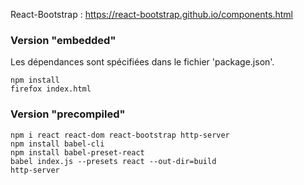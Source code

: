 React-Bootstrap : https://react-bootstrap.github.io/components.html

### Version "embedded"

Les dépendances sont spécifiées dans le fichier 'package.json'.

```
npm install
firefox index.html
```

### Version "precompiled"

```
npm i react react-dom react-bootstrap http-server
npm install babel-cli
npm install babel-preset-react
babel index.js --presets react --out-dir=build
http-server
```

